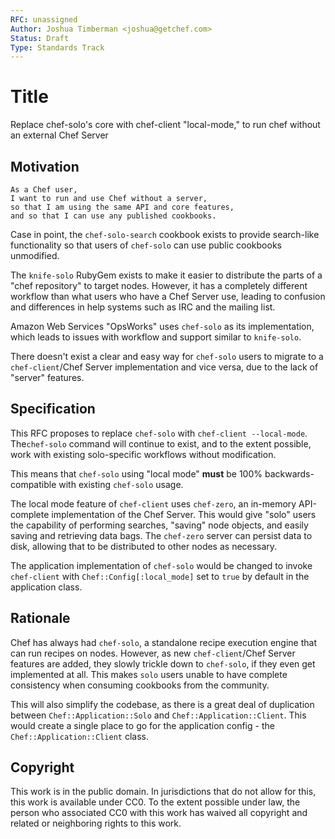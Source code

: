 ```yaml
---
RFC: unassigned
Author: Joshua Timberman <joshua@getchef.com>
Status: Draft
Type: Standards Track
---
```


# Title

Replace chef-solo's core with chef-client "local-mode," to run chef without an external Chef Server

## Motivation

    As a Chef user,
    I want to run and use Chef without a server,
    so that I am using the same API and core features,
    and so that I can use any published cookbooks.

Case in point, the `chef-solo-search` cookbook exists to provide search-like functionality so that users of `chef-solo` can use public cookbooks unmodified.

The `knife-solo` RubyGem exists to make it easier to distribute the parts of a "chef repository" to target nodes. However, it has a completely different workflow than what users who have a Chef Server use, leading to confusion and differences in help systems such as IRC and the mailing list.

Amazon Web Services "OpsWorks" uses `chef-solo` as its implementation, which leads to issues with workflow and support similar to `knife-solo`.

There doesn't exist a clear and easy way for `chef-solo` users to migrate to a `chef-client`/Chef Server implementation and vice versa, due to the lack of "server" features.

## Specification

This RFC proposes to replace `chef-solo` with `chef-client --local-mode`. The`chef-solo` command will continue to exist, and to the extent possible, work with existing solo-specific workflows without modification.

This means that `chef-solo` using "local mode" **must** be 100% backwards-compatible with existing `chef-solo` usage.

The local mode feature of `chef-client` uses `chef-zero`, an in-memory API-complete implementation of the Chef Server. This would give "solo" users the capability of performing searches, "saving" node objects, and easily saving and retrieving data bags. The `chef-zero` server can persist data to disk, allowing that to be distributed to other nodes as necessary.

The application implementation of `chef-solo` would be changed to invoke `chef-client` with `Chef::Config[:local_mode]` set to `true` by default in the application class.

## Rationale

Chef has always had `chef-solo`, a standalone recipe execution engine that can run recipes on nodes. However, as new `chef-client`/Chef Server features are added, they slowly trickle down to `chef-solo`, if they even get implemented at all. This makes `solo` users unable to have complete consistency when consuming cookbooks from the community.

This will also simplify the codebase, as there is a great deal of duplication between `Chef::Application::Solo` and `Chef::Application::Client`. This would create a single place to go for the application config - the `Chef::Application::Client` class.

## Copyright

This work is in the public domain. In jurisdictions that do not allow for this,
this work is available under CC0. To the extent possible under law, the person
who associated CC0 with this work has waived all copyright and related or
neighboring rights to this work.
